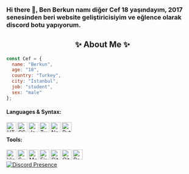### Hi there 👋, Ben Berkun namı diğer Cef 18 yaşındayım, 2017 senesinden beri website geliştiricisiyim ve eğlence olarak discord botu yapıyorum.
  
<h2 align="center"> ✨ About Me ✨</h2>

```js
const Cef = {
  name: "Berkun",
  age: "18",
  country: "Turkey",
  city: "İstanbul",
  job: "student",
  sex: "male"
};
```


#### Languages & Syntax:
<img align="left" alt="HTML5" width="26px" src="https://api.iconify.design/simple-icons:html5.svg?color=%23fa5d02&height=26" />
<img align="left" alt="CSS3" width="26px" src="https://api.iconify.design/simple-icons:css3.svg?color=%23fa5d02&height=26" />
<img align="left" alt="JavaScript" width="26px" src="https://api.iconify.design/simple-icons:javascript.svg?color=%23fa5d02&height=26" />
<img align="left" alt="TypeScript" width="26px" src="https://api.iconify.design/simple-icons:typescript.svg?color=%23fa5d02&height=26" />
<img align="left" alt="Node.js" width="26px" src="https://api.iconify.design/simple-icons:node-dot-js.svg?color=%23fa5d02&height=26" />
<img align="left" alt="Python" width="26px" src="https://api.iconify.design/simple-icons:python.svg?color=%23fa5d02&height=26" />

<br>

#### Tools:
<img align="left" alt="Visual Studio Code" width="26px" src="https://api.iconify.design/simple-icons:visualstudiocode.svg?color=%23fa5d02&height=26" />
<img align="left" alt="Sublime Text" width="26px" src="https://api.iconify.design/simple-icons:sublimetext.svg?color=%23fa5d02&height=26" />
<img align="left" alt="Mongo" width="26px" src="https://api.iconify.design/simple-icons:mongodb.svg?color=%23fa5d02&height=26" />
<img align="left" alt="Firebase" width="26px" src="https://api.iconify.design/simple-icons:firebase.svg?color=%23fa5d02&height=26" />
<img align="left" alt="Git" width="26px" src="https://api.iconify.design/simple-icons:git.svg?color=%23fa5d02&height=26" />
<img align="left" alt="GitHub" width="26px" src="https://api.iconify.design/simple-icons:github.svg?color=%23fa5d02&height=26" />
<img align="left" alt="React" width="26px" src="https://api.iconify.design/akar-icons:react-fill.svg?color=%23fa5d02&height=26" />

<br>

<!--
<h2 align="center"> 🚀 My Stats 🚀</h2>
<p align="center">
<img src="https://github-readme-streak-stats.herokuapp.com/?user=berkxn&theme=tokyonight">
</p>
<details>
  <p align="center">
    <img src="https://github-profile-trophy.vercel.app/?username=berkxn&theme=dracula">
    <img src="https://github-readme-stats.vercel.app/api?username=berkxn&theme=tokyonight&count_private=true&show_icons=true&include_all_commits=true">
  </p>
</details>
-->

[![Discord Presence](https://lanyard-profile-readme.vercel.app/api/1041750305131470888?theme=dark&bg=18191c&animated=false&hideDiscrim=true&borderRadius=30px)](https://discord.com/users/1041750305131470888)
